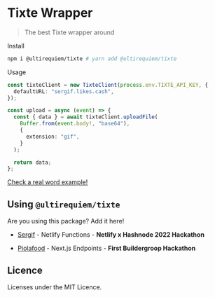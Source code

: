 # Tixte Wrapper

> The best Tixte wrapper around

Install

```sh
npm i @ultirequiem/tixte # yarn add @ultirequiem/tixte
```

Usage

```ts
const tixteClient = new TixteClient(process.env.TIXTE_API_KEY, {
  defaultURL: "sergif.likes.cash",
});

const upload = async (event) => {
  const { data } = await tixteClient.uploadFile(
    Buffer.from(event.body!, "base64"),
    {
      extension: "gif",
    }
  );

  return data;
};
```

[Check a real word example!](https://github.com/UltiRequiem/sergif/tree/main/src/api)

## Using `@ultirequiem/tixte`

Are you using this package? Add it here!

- [Sergif](https://sergif.ultirequiem.com) - Netlify Functions - **Netlify x Hashnode 2022 Hackathon**

- [Piolafood](https://github.com/UltiRequiem/piolafood) - Next.js Endpoints - **First Buildergroop Hackathon**

## Licence

Licenses under the MIT Licence.
